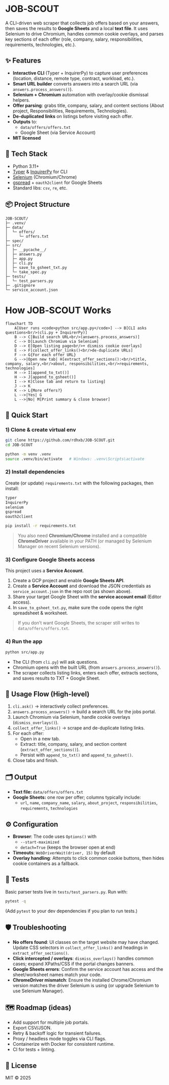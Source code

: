 # JOB‑SCOUT

A CLI-driven web scraper that collects job offers based on your answers, then saves the results to **Google Sheets** and a local **text file**. It uses Selenium to drive Chromium, handles common cookie overlays, and parses key sections of each offer (role, company, salary, responsibilities, requirements, technologies, etc.).

## ✨ Features
- **Interactive CLI** (Typer + InquirerPy) to capture user preferences (location, distance, remote type, contract, workload, etc.).
- **Smart URL builder** converts answers into a search URL (via `answers.process_answers()`).
- **Selenium + Chromium** automation with overlay/cookie dismissal helpers.
- **Offer parsing**: grabs title, company, salary, and content sections (About project, Responsibilities, Requirements, Technologies).
- **De-duplicated links** on listings before visiting each offer.
- **Outputs** to:
  - `data/offers/offers.txt`
  - Google Sheet (via Service Account)
- **MIT licensed**

## 🧰 Tech Stack
- Python 3.11+
- [Typer](https://typer.tiangolo.com/) & [InquirerPy](https://github.com/kazhala/InquirerPy) for CLI
- [Selenium](https://www.selenium.dev/) (Chromium/Chrome)
- [gspread](https://github.com/burnash/gspread) + `oauth2client` for Google Sheets
- Standard libs: `csv`, `re`, etc.

## 📦 Project Structure
```
JOB-SCOUT/
├─ .venv/
├─ data/
│  └─ offers/
│     └─ offers.txt
├─ spec/
├─ src/
│  ├─ __pycache__/
│  ├─ answers.py
│  ├─ app.py
│  ├─ cli.py
│  ├─ save_to_gsheet_txt.py
│  └─ take_spec.py
├─ tests/
│  └─ test_parsers.py
├─ .gitignore
└─ service_account.json
```
# How JOB‑SCOUT Works

```mermaid
flowchart TD
    A[User runs <code>python src/app.py</code>] --> B[CLI asks questions<br/>(cli.py + InquirerPy)]
    B --> C[Build search URL<br/>(answers.process_answers)]
    C --> D[Launch Chromium via Selenium]
    D --> E[Open listing page<br/>+ dismiss cookie overlays]
    E --> F[collect_offer_links()<br/>de-duplicate URLs]
    F --> G{For each offer URL}
    G -->|Open new tab| H[extract_offer_sections():<br/>title, company, salary,<br/>about, responsibilities,<br/>requirements, technologies]
    H --> I[append_to_txt()]
    H --> J[append_to_gsheet()]
    I --> K[Close tab and return to listing]
    J --> K
    K --> L{More offers?}
    L -->|Yes| G
    L -->|No| M[Print summary & close browser]
```

## 🚀 Quick Start

### 1) Clone & create virtual env
```bash
git clone https://github.com/rdhxb/JOB-SCOUT.git
cd JOB-SCOUT

python -m venv .venv
source .venv/bin/activate   # Windows: .venv\Scripts\activate
```

### 2) Install dependencies
Create (or update) `requirements.txt` with the following packages, then install:
```txt
typer
InquirerPy
selenium
gspread
oauth2client
```
```bash
pip install -r requirements.txt
```

> You also need **Chromium/Chrome** installed and a compatible **ChromeDriver** available in your PATH (or managed by Selenium Manager on recent Selenium versions).

### 3) Configure Google Sheets access
This project uses a **Service Account**.
1. Create a GCP project and enable **Google Sheets API**.
2. Create a **Service Account** and download the JSON credentials as `service_account.json` in the repo root (as shown above).
3. Share your target Google Sheet with the **service account email** (Editor access).
4. In `save_to_gsheet_txt.py`, make sure the code opens the right spreadsheet & worksheet.

> If you don’t want Google Sheets, the scraper still writes to `data/offers/offers.txt`.

### 4) Run the app
```bash
python src/app.py
```
- The CLI (from `cli.py`) will ask questions.
- Chromium opens with the built URL (from `answers.process_answers()`).
- The scraper collects listing links, enters each offer, extracts sections, and saves results to TXT + Google Sheet.

## 📘 Usage Flow (High-level)
1. `cli.ask()` → interactively collect preferences.
2. `answers.process_answers()` → build a search URL for the jobs portal.
3. Launch Chromium via Selenium, handle cookie overlays (`dismiss_overlays()`).
4. `collect_offer_links()` → scrape and de-duplicate listing links.
5. For each offer:
   - Open in a new tab.
   - Extract: title, company, salary, and section content (`extract_offer_sections()`).
   - Persist with `append_to_txt()` and `append_to_gsheet()`.
6. Close tabs and finish.

## 🗂️ Output
- **Text file:** `data/offers/offers.txt`
- **Google Sheets:** one row per offer; columns typically include:
  - `url`, `name`, `company_name`, `salary`, `about_project`, `responsibilities`, `requirements`, `technologies`

## ⚙️ Configuration
- **Browser**: The code uses `Options()` with
  - `--start-maximized`
  - `detach=True` (keeps the browser open at end)
- **Timeouts**: `WebDriverWait(driver, 15)` by default
- **Overlay handling**: Attempts to click common cookie buttons, then hides cookie containers as a fallback.

## 🧪 Tests
Basic parser tests live in `tests/test_parsers.py`. Run with:
```bash
pytest -q
```
(Add `pytest` to your dev dependencies if you plan to run tests.)

## 🛡️ Troubleshooting
- **No offers found**: UI classes on the target website may have changed. Update CSS selectors in `collect_offer_links()` and headings in `extract_offer_sections()`.
- **Click intercepted / overlays**: `dismiss_overlays()` handles common cases; expand XPaths/CSS if the portal changes banners.
- **Google Sheets errors**: Confirm the service account has access and the sheet/worksheet names match your code.
- **ChromeDriver mismatch**: Ensure the installed Chrome/Chromium version matches the driver Selenium is using (or upgrade Selenium to use Selenium Manager).

## 🗺️ Roadmap (ideas)
- Add support for multiple job portals.
- Export CSV/JSON.
- Retry & backoff logic for transient failures.
- Proxy / headless mode toggles via CLI flags.
- Containerize with Docker for consistent runtime.
- CI for tests + linting.

## 📄 License
MIT © 2025

